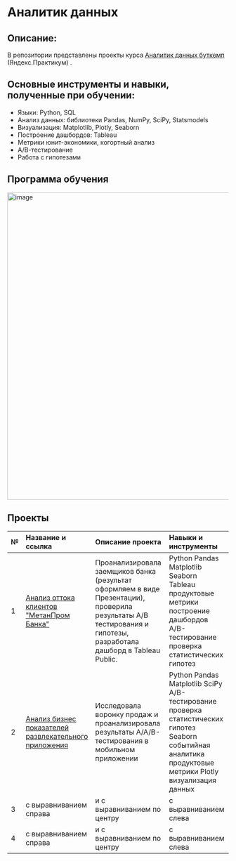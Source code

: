 # Аналитик данных
## Описание:
В репозитории представлены проекты курса [Аналитик данных буткемп](https://practicum.yandex.ru/data-analyst/) (Яндекс.Практикум) .

## Основные инструменты и навыки, полученные при обучении:
* Языки: Python, SQL
* Анализ данных: библиотеки Pandas, NumPy, SciPy, Statsmodels
* Визуализация: Matplotlib, Plotly, Seaborn
* Построение дашбордов: Tableau
* Метрики юнит-экономики, когортный анализ
* А/В-тестирование
* Работа с гипотезами
## Программа обучения
<img width="700" alt="image" src="https://github.com/MariaYukhnik/portfolio/assets/131378890/47125e27-2e21-4496-be60-fbb4e6d451c0">

## Проекты
| № | Название и ссылка | Описание проекта  |Навыки и инструменты |
| :-------------------- | :--------------------- |:---------------------------|:-------------------- |
| 1 | [Анализ оттока клиентов "МетанПром Банка"](https://github.com/MariaYukhnik/portfolio/blob/main/Анализ_оттока_клиентов_МетанПром_Банка/Анализ_оттока_клиентов_МетанПром_Банка.ipynb) | Проанализировала заемщиков банка (результат оформляем в виде Презентации), проверила результаты А/B тестирования и  гипотезы, разработала дашборд в Tableau Public.| Python Pandas Matplotlib Seaborn Tableau продуктовые метрики построение дашбордов A/B-тестирование проверка статистических гипотез |
| 2 | [Анализ бизнес показателей развлекательного приложения](https://github.com/MariaYukhnik/portfolio/blob/main/Анализ_бизнес_показателей_развлекательного_приложения/Анализ_бизнес_показателей_развлекательного_приложения.ipynb) | Исследовала воронку продаж и проанализировала результаты A/A/B-тестирования в мобильном приложении |Python Pandas Matplotlib SciPy A/B-тестирование проверка статистических гипотез Seaborn событийная аналитика продуктовые метрики Plotly визуализация данных |
| 3 | с выравниванием справа | и с выравниванием по центру |с выравниванием слева |
| 4 | с выравниванием справа | и с выравниванием по центру |с выравниванием слева |

